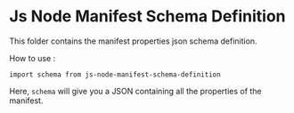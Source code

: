 # Js Node Manifest Schema Definition

This folder contains the manifest properties json schema definition.

How to use :

`import schema from js-node-manifest-schema-definition`

Here, `schema` will give you a JSON containing all the properties of the manifest.
